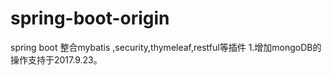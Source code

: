 # spring-boot-origin
spring boot 整合mybatis ,security,thymeleaf,restful等插件
1.增加mongoDB的操作支持于2017.9.23。
